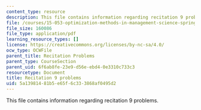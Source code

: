 ```yaml
---
content_type: resource
description: This file contains information regarding recitation 9 problems.
file: /courses/15-053-optimization-methods-in-management-science-spring-2013/5a13981481b5e65f6c333868af0495d2_MIT15_053S13_rec09.pdf
file_size: 160086
file_type: application/pdf
learning_resource_types: []
license: https://creativecommons.org/licenses/by-nc-sa/4.0/
ocw_type: OCWFile
parent_title: Recitation Problems
parent_type: CourseSection
parent_uid: 6f6ab8fe-23e9-d56e-ebd4-0e3310c733c3
resourcetype: Document
title: Recitation 9 problems
uid: 5a139814-81b5-e65f-6c33-3868af0495d2
---
```

This file contains information regarding recitation 9 problems.